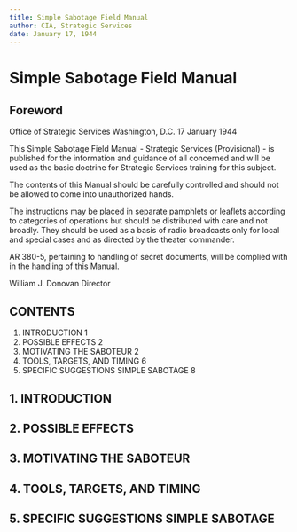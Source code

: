 ```yaml
---
title: Simple Sabotage Field Manual
author: CIA, Strategic Services
date: January 17, 1944
---
```


# Simple Sabotage Field Manual

## Foreword

Office of Strategic Services
Washington, D.C.
17 January 1944

This Simple Sabotage Field Manual - Strategic Services (Provisional) - is published for the information and guidance of
all concerned and will be used as the basic doctrine for Strategic Services training for this subject.

The contents of this Manual should be carefully controlled and should not be allowed to come into unauthorized
hands.

The instructions may be placed in separate pamphlets or leaflets according to categories of operations but should be
distributed with care and not broadly. They should be used as a basis of radio broadcasts only for local and special
cases and as directed by the theater commander.

AR 380-5, pertaining to handling of secret documents, will be complied with in the handling of this Manual.

William J. Donovan
Director

## CONTENTS

1. INTRODUCTION 1
2. POSSIBLE EFFECTS 2
3. MOTIVATING THE SABOTEUR 2
4. TOOLS, TARGETS, AND TIMING 6
5. SPECIFIC SUGGESTIONS SIMPLE SABOTAGE 8

## 1. INTRODUCTION

## 2. POSSIBLE EFFECTS

## 3. MOTIVATING THE SABOTEUR

## 4. TOOLS, TARGETS, AND TIMING

## 5. SPECIFIC SUGGESTIONS SIMPLE SABOTAGE
